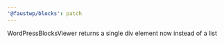 ```yaml
---
'@faustwp/blocks': patch
---
```


WordPressBlocksViewer returns a single div element now instead of a list
